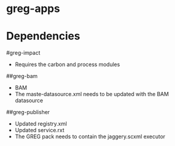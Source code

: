 greg-apps
=========


Dependencies
============

#greg-impact
* Requires the carbon and process modules 

##greg-bam
* BAM 
* The maste-datasource.xml needs to be updated with the BAM datasource

##greg-publisher
* Updated registry.xml
* Updated service.rxt
* The GREG pack needs to contain the jaggery.scxml executor

